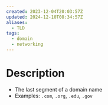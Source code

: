 ```yaml
---
created: 2023-12-04T20:03:57Z
updated: 2024-12-10T08:34:57Z
aliases:
  - TLD
tags:
  - domain
  - networking
---
```

# Description
- The last segment of a domain name
- Examples: `.com`, `.org`, `.edu`, `.gov`